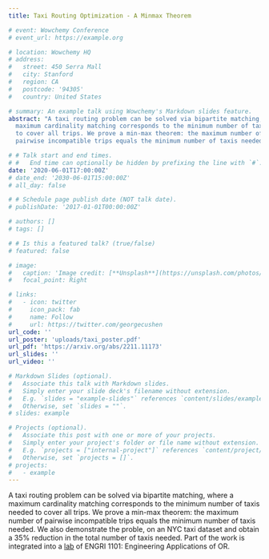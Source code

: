 ```yaml
---
title: Taxi Routing Optimization - A Minmax Theorem

# event: Wowchemy Conference
# event_url: https://example.org

# location: Wowchemy HQ
# address:
#   street: 450 Serra Mall
#   city: Stanford
#   region: CA
#   postcode: '94305'
#   country: United States

# summary: An example talk using Wowchemy's Markdown slides feature.
abstract: "A taxi routing problem can be solved via bipartite matching, where a
  maximum cardinality matching corresponds to the minimum number of taxis needed
  to cover all trips. We prove a min-max theorem: the maximum number of
  pairwise incompatible trips equals the minimum number of taxis needed."

# # Talk start and end times.
# #   End time can optionally be hidden by prefixing the line with `#`.
date: '2020-06-01T17:00:00Z'
# date_end: '2030-06-01T15:00:00Z'
# all_day: false

# # Schedule page publish date (NOT talk date).
# publishDate: '2017-01-01T00:00:00Z'

# authors: []
# tags: []

# # Is this a featured talk? (true/false)
# featured: false

# image:
#   caption: 'Image credit: [**Unsplash**](https://unsplash.com/photos/bzdhc5b3Bxs)'
#   focal_point: Right

# links:
#   - icon: twitter
#     icon_pack: fab
#     name: Follow
#     url: https://twitter.com/georgecushen
url_code: ''
url_poster: 'uploads/taxi_poster.pdf'
url_pdf: 'https://arxiv.org/abs/2211.11173'
url_slides: ''
url_video: ''

# Markdown Slides (optional).
#   Associate this talk with Markdown slides.
#   Simply enter your slide deck's filename without extension.
#   E.g. `slides = "example-slides"` references `content/slides/example-slides.md`.
#   Otherwise, set `slides = ""`.
# slides: example

# Projects (optional).
#   Associate this post with one or more of your projects.
#   Simply enter your project's folder or file name without extension.
#   E.g. `projects = ["internal-project"]` references `content/project/deep-learning/index.md`.
#   Otherwise, set `projects = []`.
# projects:
#   - example
---
```

A taxi routing problem can be solved via bipartite matching, where a
maximum cardinality matching corresponds to the minimum number of taxis needed
to cover all trips. We prove a min-max theorem: the maximum number of
pairwise incompatible trips equals the minimum number of taxis needed. We also demonstrate the proble, on an NYC taxi dataset and obtain a 35% reduction in the total number of taxis needed.
Part of the work is integrated into a [lab](https://github.com/engri-1101/textbook/tree/master/labs/bipartite_matching) of ENGRI 1101: Engineering Applications of OR.
